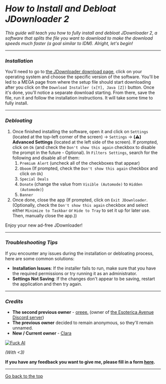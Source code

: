 # *How to Install and Debloat JDownloader 2*

*This guide will teach you how to fully install and debloat JDownloader 2, a software that splits the file you want to download to make the download speeds much faster (a goal similar to IDM). Alright, let's begin!*

---

### *Installation*

You'll need to go to [the JDownloader download page](https://jdownloader.org/jdownloader2), click on your operating system and choose the specific version of the software. You'll be led to a MEGA page from where the setup file should start downloading after you click on the `Download Installer (x[Y], Java [Z])` button. Once it's done, you'll notice a separate download starting. From there, save the file, run it and follow the installation instructions. It will take some time to fully install.

---

### *Debloating*

1.  Once finished installing the software, open it and click on `Settings` (located at the top-left corner of the screen) → `Settings` → **(⚠️) Advanced Settings** (located at the left side of the screen). If prompted, click on `Ok` (and check the `Don't show this again` checkbox to disable the prompt in the future - Optional). In `Filters Settings`, search for the following and disable all of them:
    1.  `Premium Alert` (uncheck all of the checkboxes that appear)
    2.  `Oboom` (If prompted, check the `Don't show this again` checkbox and click on `Ok`)
    3.  `Special Deals`
    4.  `Donate` (change the value from `Visible (Automode)` to `Hidden (Automode)`)
    5.  `Banner`
2.  Once done, close the app (If prompted, click on `Exit JDownloader`. (Optionally, check the `Don't show this again` checkbox and select either `Minimize to Taskbar` or `Hide to Tray` to set it up for later use. Then, manually close the app.))

Enjoy your new ad-free JDownloader!

---

### *Troubleshooting Tips*

If you encounter any issues during the installation or debloating process, here are some common solutions:

-   **Installation Issues**: If the installer fails to run, make sure that you have the required permissions or try running it as an administrator.
-   **Settings Not Saving**: If the changes don't appear to be saving, restart the application and then try again.

---

### *Credits*
-   **The second previous owner** - [oreee.](https://discord.com/users/244064152094507009) (owner of [the Esoterica Avenue Discord server](https://discord.gg/enMG8bXUbn))
-   **The previous owner** decided to remain anonymous, so they'll remain unnamed.
-   **New / Current owner** - [Clara](https://rentry.org/claraiscute)

[![Fuck AI](https://files.catbox.moe/os5g6k.png)](https://notbyai.fyi)

*(With <3)*

**If you have any feedback you want to give me, please fill in a form [here](https://formulaer.com/f/aa502b70-f46d-4e81-98a2-bd6b2de24540).**

**************
[Go back to the top](#how-to-install-and-debloat-jdownloader-2)